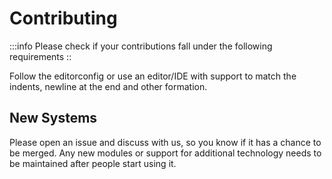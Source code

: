 # Contributing

:::info
Please check if your contributions fall under the following requirements
::

Follow the editorconfig or use an editor/IDE with support to match the indents, newline at the end and other formation.

## New Systems

Please open an issue and discuss with us, so you know if it has a chance to be merged. Any new modules or support for additional technology needs to be maintained after people start using it.
